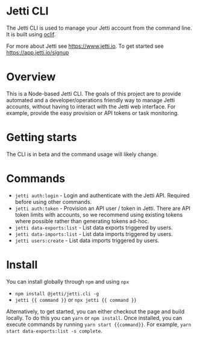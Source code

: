 Jetti CLI
==========

The Jetti CLI is used to manage your Jetti account from the command line. It is built using [oclif](https://oclif.io).

For more about Jetti see <https://www.jetti.io>. To get started see <https://app.jetti.io/signup>

Overview
========

This is a Node-based Jetti CLI.  The goals of this project are to provide automated and a developer/operations friendly way to manage Jetti accounts, without having to interact with the Jetti web interface. For example, provide the easy provision or API tokens or task monitoring.

Getting starts
========

The CLI is in beta and the command usage will likely change.

Commands
========

- `jetti auth:login` - Login and authenticate with the Jetti API. Required before using other commands.
- `jetti auth:token` - Provision an API user / token in Jetti. There are API token limits with accounts, so we recommend using existing tokens where possible rather than generating tokens ad-hoc.
- `jetti data-exports:list` - List data exports triggered by users.
- `jetti data-imports:list` - List data imports triggered by users.
- `jetti users:create` - List data imports triggered by users.

Install
========

You can install globally through `npm` and using `npx`

- `npm install @jetti/jetti.cli -g`
- `jetti {{ command }}` or `npx jetti {{ command }}`

Alternatively, to get started, you can either checkout the page and build locally. To do this you can `yarn` or `npm install`. Once installed, you can execute commands by running `yarn start {{command}}`. For example, `yarn start data-exports:list -s complete`.
